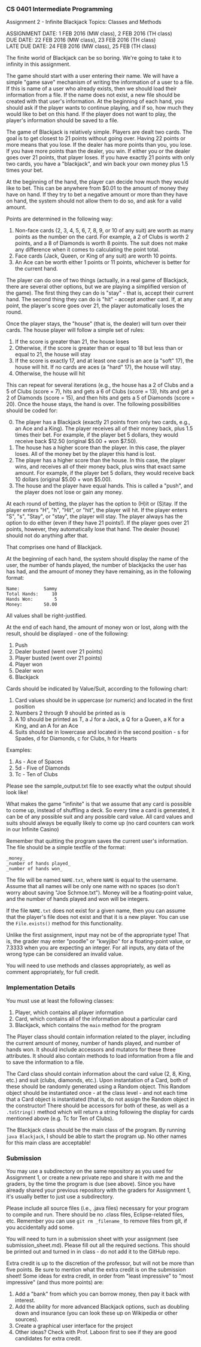 ### CS 0401 Intermediate Programming  
Assignment 2 - Infinite Blackjack
Topics: Classes and Methods

ASSIGNMENT DATE: 1 FEB 2016 (MW class), 2 FEB 2016 (TH class)  
DUE DATE: 22 FEB 2016 (MW class), 23 FEB 2016 (TH class)  
LATE DUE DATE: 24 FEB 2016 (MW class), 25 FEB (TH class)  

The finite world of Blackjack can be so boring.  We're going to take it to infinity in this assignment.

The game should start with a user entering their name.  We will have a simple "game save" mechanism of writing the information of a user to a file.  If this is name of a user who already exists, then we should load their information from a file.  If the name does not exist, a new file should be created with that user's information.  At the beginning of each hand, you should ask if the player wants to continue playing, and if so, how much they would like to bet on this hand.  If the player does not want to play, the player's information should be saved to a file.

The game of Blackjack is relatively simple.  Players are dealt two cards.  The goal is to get closest to 21 points without going over.  Having 22 points or more means that you lose.  If the dealer has more points than you, you lose.  If you have more points than the dealer, you win.  If either you or the dealer goes over 21 points, that player loses.  If you have exactly 21 points with only two cards, you have a "blackjack", and win back your own money plus 1.5 times your bet.

At the beginning of the hand, the player can decide how much they would like to bet.  This can be anywhere from $0.01 to the amount of money they have on hand.  If they try to bet a negative amount or more than they have on hand, the system should not allow them to do so, and ask for a valid amount.

Points are determined in the following way:

1. Non-face cards (2, 3, 4, 5, 6, 7, 8, 9, or 10 of any suit) are worth as many points as the number on the card.  For example, a 2 of Clubs is worth 2 points, and a 8 of Diamonds is worth 8 points.  The suit does not make any difference when it comes to calculating the point total.
2. Face cards (Jack, Queen, or King of any suit) are worth 10 points.
3. An Ace can be worth either 1 points or 11 points, whichever is better for the current hand.

The player can do one of two things (actually, in a real game of Blackjack, there are several other options, but we are playing a simplified version of the game).  The first thing they can do is "stay" - that is, accept their current hand.  The second thing they can do is "hit" - accept another card.  If, at any point, the player's score goes over 21, the player automatically loses the round.

Once the player stays, the "house" (that is, the dealer) will turn over their cards.  The house player will follow a simple set of rules:

1. If the score is greater than 21, the house loses
1. Otherwise, if the score is greater than or equal to 18 but less than or equal to 21, the house will stay
2. If the score is exactly 17, and at least one card is an ace (a "soft" 17), the house will hit. If no cards are aces (a "hard" 17), the house will stay.
3. Otherwise, the house will hit

This can repeat for several iterations (e.g., the house has a 2 of Clubs and a 5 of Clubs (score = 7), hits and gets a 6 of Clubs (score = 13), hits and get a 2 of Diamonds (score = 15), and then hits and gets a 5 of Diamonds (score = 20).  Once the house stays, the hand is over.  The following possibilities should be coded for:

0. The player has a Blackjack (exactly 21 points from only two cards, e.g., an Ace and a King).  The player receives all of their money back, plus 1.5 times their bet.  For example, if the player bet 5 dollars, they would receive back $12.50 (original $5.00 + won $7.50).
1. The house has a higher score than the player.  In this case, the player loses.  All of the money bet by the player this hand is lost.
2. The player has a higher score than the house.  In this case, the player wins, and receives all of their money back, plus wins that exact same amount.  For example, if the player bet 5 dollars, they would receive back 10 dollars (original $5.00 + won $5.00).
3. The house and the player have equal hands.  This is called a "push", and the player does not lose or gain any money.

At each round of betting, the player has the option to (H)it or (S)tay.  If the player enters "H", "h", "Hit", or "hit", the player will hit.  If the player enters "S", "s", "Stay", or "stay", the player will stay.  The player always has the option to do either (even if they have 21 points!).  If the player goes over 21 points, however, they automatically lose that hand.  The dealer (house) should not do anything after that.

That comprises one hand of Blackjack.

At the beginning of each hand, the system should display the name of the user, the number of hands played, the number of blackjacks the user has has had, and the amount of money they have remaining, as in the following format:

```
Name:         Sammy
Total Hands:     10
Hands Won:        5
Money:        50.00
```

All values shall be right-justified.

At the end of each hand, the amount of money won or lost, along with the result, should be displayed - one of the following:

1. Push
2. Dealer busted (went over 21 points)
3. Player busted (went over 21 points)
4. Player won
5. Dealer won
6. Blackjack 

Cards should be indicated by Value/Suit, according to the following chart:

1. Card values should be in uppercase (or numeric) and located in the first position
1. Numbers 2 through 9 should be printed as is 
1. A 10 should be printed as T, a J for a Jack, a Q for a Queen, a K for a King, and an A for an Ace
1. Suits should be in lowercase and located in the second position - s for Spades, d for Diamonds, c for Clubs, h for Hearts

Examples:

1. As - Ace of Spaces
2. 5d - Five of Diamonds
3. Tc - Ten of Clubs

Please see the sample_output.txt file to see exactly what the output should look like!

What makes the game "infinite" is that we assume that any card is possible to come up, instead of shuffling a deck.  So every time a card is generated, it can be of any possible suit and any possible card value.  All card values and suits should always be equally likely to come up (no card counters can work in our Infinite Casino)

Remember that quitting the program saves the current user's information.  The file should be a simple textfile of the format:

```
_money_
_number of hands played_
_number of hands won_
```

The file will be named `NAME.txt`, where `NAME` is equal to the username.  Assume that all names will be only one name with no spaces (so don't worry about saving "Joe Schmoe.txt").  Money will be a floating-point value, and the number of hands played and won will be integers.

If the file `NAME.txt` does not exist for a given name, then you can assume that the player's file does not exist and that it is a new player.  You can use the `File.exists()` method for this functionality.

Unlike the first assignment, input may not be of the appropriate type!  That is, the grader may enter "poodle" or "kwyjibo" for a floating-point value, or 7.3333 when you are expecting an integer.  For all inputs, any data of the wrong type can be considered an invalid value.

You will need to use methods and classes appropriately, as well as comment appropriately, for full credit.

### Implementation Details

You must use at least the following classes:

1. Player, which contains all player information
2. Card, which contains all of the information about a particular card
3. Blackjack, which contains the `main` method for the program

The Player class should contain information related to the player, including the current amount of money, number of hands played, and number of hands won.  It should include accessors and mutators for these three attributes.  It should also contain methods to load information from a file and to save the information to a file.

The Card class should contain information about the card value (2, 8, King, etc.) and suit (clubs, diamonds, etc.).  Upon instantation of a Card, both of these should be randomly generated using a Random object.  This Random object should be instantiated once - at the class level - and not each time that a Card object is instantiated (that is, do not assign the Random object in the constructor!  There should be accessors for both of these, as well as a `.toString()` method which will return a string following the display for cards mentioned above (e.g. Tc for Ten of Clubs).

The Blackjack class should be the main class of the program.  By running `java Blackjack`, I should be able to start the program up.  No other names for this main class are acceptable!

### Submission

You may use a subdirectory on the same repository as you used for Assignment 1, or create a new private repo and share it with me and the graders, by the time the program is due (see above).  Since you have already shared your previous repository with the graders for Assignment 1, it's usually better to just use a subdirectory.

Please include all source files (i.e., .java files) necessary for your program to compile and run. There should be no .class files, Eclipse-related files, etc. Remember you can use `git rm _filename_` to remove files from git, if you accidentally add some.

You will need to turn in a submission sheet with your assignment (see submission_sheet.md). Please fill out all the required sections. This should be printed out and turned in in class - do not add it to the GitHub repo.

Extra credit is up to the discretion of the professor, but will not be more than five points.  Be sure to mention what the extra credit is on the submission sheet! Some ideas for extra credit, in order from "least impressive" to "most impressive" (and thus more points) are:

1. Add a "bank" from which you can borrow money, then pay it back with interest.
1. Add the ability for more advanced Blackjack options, such as doubling down and insurance (you can look these up on Wikipedia or other sources).
1. Create a graphical user interface for the project
1. Other ideas?  Check with Prof. Laboon first to see if they are good candidates for extra credit.